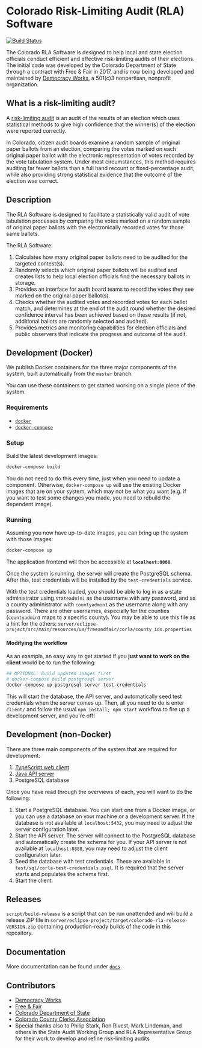 # Colorado Risk-Limiting Audit (RLA) Software

[![Build Status](https://travis-ci.org/democracyworks/ColoradoRLA.svg?branch=master)](https://travis-ci.org/democracyworks/ColoradoRLA)

The Colorado RLA Software is designed to help local and state election officials
conduct efficient and effective risk-limiting audits of their elections. The
initial code was developed by the Colorado Department of State through a
contract with Free & Fair in 2017, and is now being developed and maintained by
[Democracy Works](https://democracy.works), a 501(c)3 nonpartisan, nonprofit
organization.

## What is a risk-limiting audit?

A [risk-limiting audit](https://en.wikipedia.org/wiki/Risk-limiting_audit) is an
audit of the results of an election which uses statistical methods to give high
confidence that the winner(s) of the election were reported correctly.

In Colorado, citizen audit boards examine a random sample of original paper
ballots from an election, comparing the votes marked on each original paper
ballot with the electronic representation of votes recorded by the vote
tabulation system. Under most circumstances, this method requires auditing far
fewer ballots than a full hand recount or fixed-percentage audit, while also
providing strong statistical evidence that the outcome of the election was
correct.

## Description

The RLA Software is designed to facilitate a statistically valid audit of vote
tabulation processes by comparing the votes marked on a random sample of
original paper ballots with the electronically recorded votes for those same
ballots.

The RLA Software:

1. Calculates how many original paper ballots need to be audited for the
   targeted contest(s).
2. Randomly selects which original paper ballots will be audited and creates
   lists to help local election officials find the necessary ballots in storage.
3. Provides an interface for audit board teams to record the votes they see
   marked on the original paper ballot(s).
4. Checks whether the audited votes and recorded votes for each ballot match,
   and determines at the end of the audit round whether the desired confidence
   interval has been achieved based on these results (if not, additional ballots
   are randomly selected and audited).
5. Provides metrics and monitoring capabilities for election officials and
   public observers that indicate the progress and outcome of the audit.

## Development (Docker)

We publish Docker containers for the three major components of the system, built
automatically from the `master` branch.

You can use these containers to get started working on a single piece of the
system.

### Requirements

- [`docker`](https://docs.docker.com/install/)
- [`docker-compose`](https://docs.docker.com/compose/)

### Setup

Build the latest development images:

```sh
docker-compose build
```

You do not need to do this every time, just when you need to update a component.
Otherwise, `docker-compose up` will use the existing Docker images that are on
your system, which may not be what you want (e.g. if you want to test some
changes you made, you need to rebuild the dependent image).

### Running

Assuming you now have up-to-date images, you can bring up the system with those
images:

```sh
docker-compose up
```

The application frontend will then be accessible at **`localhost:8080`**.

Once the system is running, the server will create the PostgreSQL schema. After
this, test credentials will be installed by the `test-credentials` service.

With the test credentials loaded, you should be able to log in as a state
administrator using `stateadmin1` as the username with any password, and as a
county administrator with `countyadmin1` as the username along with any
password. There are other usernames, especially for the counties (`countyadmin1`
maps to a specific county). You may be able to use this file as a hint for the
others:
`server/eclipse-project/src/main/resources/us/freeandfair/corla/county_ids.properties`

#### Modifying the workflow

As an example, an easy way to get started if you **just want to work on the
client** would be to run the following:

```sh
## OPTIONAL: Build updated images first
# docker-compose build postgresql server
docker-compose up postgresql server test-credentials
```

This will start the database, the API server, and automatically seed test
credentials when the server comes up. Then, all you need to do is enter
`client/` and follow the usual `npm install; npm start` workflow to fire up a
development server, and you're off!

## Development (non-Docker)

There are three main components of the system that are required for development:

1. [TypeScript web client](client/README.md)
2. [Java API server](server/eclipse-project/README.md)
3. PostgreSQL database

Once you have read through the overviews of each, you will want to do the
following:

1. Start a PostgreSQL database. You can start one from a Docker image, or you
   can use a database on your machine or a development server. If the database
   is not available at `localhost:5432`, you may need to adjust the server
   configuration later.
2. Start the API server. The server will connect to the PostgreSQL database and
   automatically create the schema for you. If your API server is not available
   at `localhost:8888`, you may need to adjust the client configuration later.
3. Seed the database with test credentials. These are available in
   `test/sql/corla-test-credentials.psql`. It is required that the server starts and
   populates the schema first.
4. Start the client.

## Releases

`script/build-release` is a script that can be run unattended and will build a
release ZIP file in
`server/eclipse-project/target/colorado-rla-release-VERSION.zip` containing
production-ready builds of the code in this repository.

## Documentation

More documentation can be found under [`docs`](docs/README.md).

## Contributors

- [Democracy Works](https://democracy.works)
- [Free & Fair](https://http://freeandfair.us)
- [Colorado Department of State](https://www.sos.state.co.us/pubs/elections/auditCenter.html)
- [Colorado County Clerks Association](www.clerkandrecorder.org/)
- Special thanks also to Philip Stark, Ron Rivest, Mark Lindeman, and others in
  the State Audit Working Group and RLA Representative Group for their work to
  develop and refine risk-limiting audits
